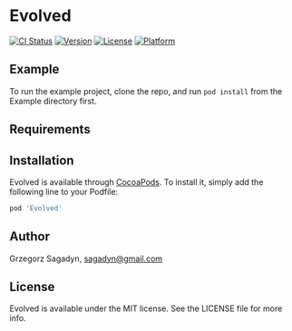 # Evolved

[![CI Status](https://img.shields.io/travis/gsagadyn/Evolved.svg?style=flat)](https://travis-ci.org/gsagadyn/Evolved)
[![Version](https://img.shields.io/cocoapods/v/Evolved.svg?style=flat)](https://cocoapods.org/pods/Evolved)
[![License](https://img.shields.io/cocoapods/l/Evolved.svg?style=flat)](https://cocoapods.org/pods/Evolved)
[![Platform](https://img.shields.io/cocoapods/p/Evolved.svg?style=flat)](https://cocoapods.org/pods/Evolved)

## Example

To run the example project, clone the repo, and run `pod install` from the Example directory first.

## Requirements

## Installation

Evolved is available through [CocoaPods](https://cocoapods.org). To install
it, simply add the following line to your Podfile:

```ruby
pod 'Evolved'
```

## Author

Grzegorz Sagadyn, sagadyn@gmail.com

## License

Evolved is available under the MIT license. See the LICENSE file for more info.
